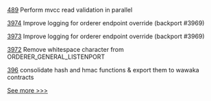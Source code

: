 
[489](https://github.com/hyperledger-labs/orion-server/pull/489) Perform mvcc read validation in parallel

[3974](https://github.com/hyperledger/fabric/pull/3974) Improve logging for orderer endpoint override (backport #3969)

[3973](https://github.com/hyperledger/fabric/pull/3973) Improve logging for orderer endpoint override (backport #3969)

[3972](https://github.com/hyperledger/fabric/pull/3972) Remove whitespace character from ORDERER_GENERAL_LISTENPORT

[396](https://github.com/hyperledger-labs/private-data-objects/pull/396) consolidate hash and hmac functions & export them to wawaka contracts


[See more >>>](https://start-here.hyperledger.org/pull-requests)
